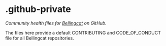 # .github-private

*Community health files for [Bellingcat](https://github.com/bellingcat) on GitHub.*

The files here provide a default CONTRIBUTING and CODE_OF_CONDUCT file for all Bellingcat repositories.